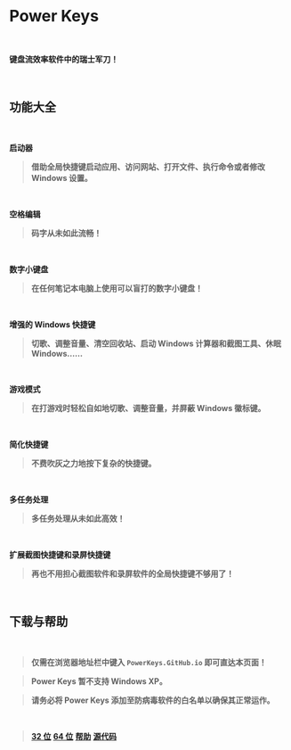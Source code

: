 ﻿<br>

# Power Keys

<br>

**键盘流效率软件中的瑞士军刀！**

<br>

## 功能大全

<br>

**启动器**

>**借助全局快捷键启动应用、访问网站、打开文件、执行命令或者修改 Windows 设置。**

<br>

**空格编辑**

>**码字从未如此流畅！**

<br>

**数字小键盘**

>**在任何笔记本电脑上使用可以盲打的数字小键盘！**

<br>

**增强的 Windows 快捷键**

>**切歌、调整音量、清空回收站、启动 Windows 计算器和截图工具、休眠 Windows……**

<br>

**游戏模式**

>**在打游戏时轻松自如地切歌、调整音量，并屏蔽 Windows 徽标键。**

<br>

**简化快捷键**

>**不费吹灰之力地按下复杂的快捷键。**

<br>

**多任务处理**

>**多任务处理从未如此高效！**

<br>

**扩展截图快捷键和录屏快捷键**

>**再也不用担心截图软件和录屏软件的全局快捷键不够用了！**

<br>

## 下载与帮助

<br>

> **仅需在浏览器地址栏中键入 `PowerKeys.GitHub.io` 即可直达本页面！**

> **Power Keys 暂不支持 Windows XP。**

> **请务必将 Power Keys 添加至防病毒软件的白名单以确保其正常运作。**

<br>

>[**32 位**](https://github.com/szzhiyang/PerfectWindows/raw/master/Power-Keys/Power-Keys-x86.exe)   [**64 位**](https://github.com/szzhiyang/PerfectWindows/raw/master/Power-Keys/Power-Keys-x64.exe) [**帮助**](https://github.com/szzhiyang/PerfectWindows/wiki/Power-Keys) [**源代码**](https://github.com/szzhiyang/PerfectWindows/tree/master/Power-Keys)

<br>
